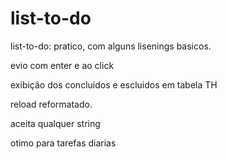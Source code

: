 # list-to-do
list-to-do: pratico, com alguns lisenings basicos.

evio com enter e ao click

exibição dos concluidos e escluidos em tabela TH

reload reformatado.

aceita qualquer string

otimo para tarefas diarias



